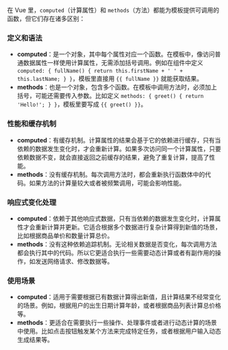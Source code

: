 在 Vue 里，`computed`（计算属性）和 `methods`（方法）都能为模板提供可调用的函数，但它们存在诸多区别：

### 定义和语法
- **computed**：是一个对象，其中每个属性对应一个函数。在模板中，像访问普通数据属性一样使用计算属性，无需添加括号调用。例如在组件中定义 `computed: { fullName() { return this.firstName + ' ' + this.lastName; } }`，模板里直接用 `{{ fullName }}` 就能获取结果。
- **methods**：也是一个对象，包含多个函数。在模板中调用方法时，必须加上括号，可能还需要传入参数。比如定义 `methods: { greet() { return 'Hello!'; } }`，模板里要写成 `{{ greet() }}`。

### 性能和缓存机制
- **computed**：有缓存机制。计算属性的结果会基于它的依赖进行缓存，只有当依赖的数据发生变化时，才会重新计算。如果多次访问同一个计算属性，只要依赖数据不变，就会直接返回之前缓存的结果，避免了重复计算，提高了性能。
- **methods**：没有缓存机制。每次调用方法时，都会重新执行函数体中的代码。如果方法的计算量较大或者被频繁调用，可能会影响性能。

### 响应式变化处理
- **computed**：依赖于其他响应式数据，只有当依赖的数据发生变化时，计算属性才会重新计算并更新。它适合根据多个数据进行复杂计算得到新值的场景，比如根据商品单价和数量计算总价。
- **methods**：没有这种依赖追踪机制。无论相关数据是否变化，每次调用方法都会执行其中的代码。所以它更适合执行一些需要动态计算或者有副作用的操作，如发送网络请求、修改数据等。

### 使用场景
- **computed**：适用于需要根据已有数据计算得出新值，且计算结果不经常变化的场景。例如，根据用户的出生日期计算年龄，或者根据商品列表计算总价格等。
- **methods**：更适合在需要执行一些操作、处理事件或者进行动态计算的场景中使用。比如点击按钮触发某个方法来完成特定任务，或者根据用户输入动态生成结果等。 